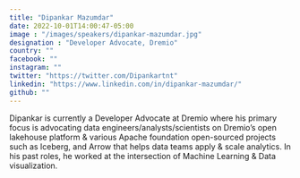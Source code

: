 ```yaml
---
title: "Dipankar Mazumdar"
date: 2022-10-01T14:00:47-05:00
image : "/images/speakers/dipankar-mazumdar.jpg"
designation : "Developer Advocate, Dremio"
country: ""
facebook: ""
instagram: ""
twitter: "https://twitter.com/Dipankartnt"
linkedin: "https://www.linkedin.com/in/dipankar-mazumdar/"
github: ""
---
```


Dipankar is currently a Developer Advocate at Dremio where his primary focus is advocating data engineers/analysts/scientists on Dremio’s open lakehouse platform & various Apache foundation open-sourced projects such as Iceberg, and Arrow that helps data teams apply & scale analytics. In his past roles, he worked at the intersection of Machine Learning & Data visualization.

